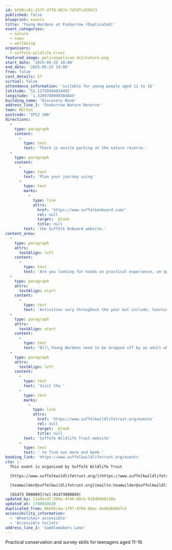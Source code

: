 ```yaml
---
id: bfd0cc61-257f-47f8-967e-7d7d7cd25b73
published: false
blueprint: events
title: 'Young Wardens at Foxburrow (Duplicated)'
event_categories:
  - nature
  - teen
  - wellbeing
organisers:
  - suffolk-wildlife-trust
featured_image: pelicanpelican-3x2/nature.png
start_date: '2025-05-25 10:00'
end_date: '2025-05-25 14:00'
free: false
cost_details: £7
virtual: false
attendance_information: 'suitable for young people aged 11 to 16'
latitude: '52.11759364824492'
longitude: '1.3209740998584045'
building_name: 'Discovery Room'
address_line_1: 'Foxburrow Nature Reserve'
town: Melton
postcode: 'IP12 1NA'
directions:
  -
    type: paragraph
    content:
      -
        type: text
        text: 'There is onsite parking at the nature reserve.'
  -
    type: paragraph
    content:
      -
        type: text
        text: 'Plan your journey using '
      -
        type: text
        marks:
          -
            type: link
            attrs:
              href: 'https://www.suffolkonboard.com/'
              rel: null
              target: _blank
              title: null
        text: 'the Suffolk Onboard website.'
content_area:
  -
    type: paragraph
    attrs:
      textAlign: left
    content:
      -
        type: text
        text: 'Are you looking for hands on practical experience, an opportunity to get outdoors, a chance to earn your Duke of Edinburgh award or a way to meet new friends? If so, Young Wardens if the group for you!'
  -
    type: paragraph
    attrs:
      textAlign: start
    content:
      -
        type: text
        text: 'Activities vary throughout the year but include; learning to use tools to safely carry out practical tasks that contribute to the management of the reserve; carrying out surveys of key wildlife species, providing information that helps to inform conservation activities on the reserve.'
  -
    type: paragraph
    attrs:
      textAlign: start
    content:
      -
        type: text
        text: "All\_Young Wardens need to be dropped off by an adult who can confirm their emergency contact details at the start of the session. Please do not send young wardens to the session alone as they will not be able to participate."
  -
    type: paragraph
    attrs:
      textAlign: left
    content:
      -
        type: text
        text: 'Visit the '
      -
        type: text
        marks:
          -
            type: link
            attrs:
              href: 'https://www.suffolkwildlifetrust.org/events'
              rel: null
              target: _blank
              title: null
        text: 'Suffolk Wildlife Trust website'
      -
        type: text
        text: ' to find out more and book.'
booking_link: 'https://www.suffolkwildlifetrust.org/events'
cta: |-
  This event is organised by Suffolk Wildlife Trust

  [https://www.suffolkwildlifetrust.org/](https://www.suffolkwildlifetrust.org/)

  [teamwilder@suffolkwildlifetrust.org](mailto:teamwilder@suffolkwildlifetrust.org)

  [01473 890089](tel:01473890089)
updated_by: c2a9acd7-26be-4f49-89cb-918d0960210a
updated_at: 1740658430
duplicated_from: 86b95c4a-1f97-4704-8bac-4e46d6984fe3
accessibility_information:
  - 'Wheelchair accessible'
  - 'Accessible toilets'
address_line_2: 'Saddlemakers Lane'
---
```

Practical conservation and survey skills for teenagers aged 11-16.
